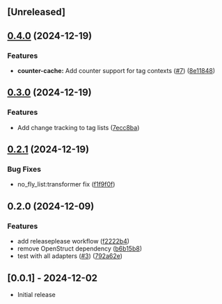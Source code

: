 ## [Unreleased]

## [0.4.0](https://github.com/contriboss/no_fly_list/compare/no_fly_list/v0.3.0...no_fly_list/v0.4.0) (2024-12-19)


### Features

* **counter-cache:** Add counter support for tag contexts ([#7](https://github.com/contriboss/no_fly_list/issues/7)) ([8e11848](https://github.com/contriboss/no_fly_list/commit/8e11848abae940d82e4eb26982f197e0ac097cf9))

## [0.3.0](https://github.com/contriboss/no_fly_list/compare/no_fly_list/v0.2.1...no_fly_list/v0.3.0) (2024-12-19)


### Features

* Add change tracking to tag lists ([7ecc8ba](https://github.com/contriboss/no_fly_list/commit/7ecc8ba1af3e989a9da4eb8e0b6ea7769fedb056))

## [0.2.1](https://github.com/contriboss/no_fly_list/compare/no_fly_list/v0.2.0...no_fly_list/v0.2.1) (2024-12-19)


### Bug Fixes

* no_fly_list:transformer fix ([f1f9f0f](https://github.com/contriboss/no_fly_list/commit/f1f9f0f46eac2bc9376ab043aff57b4c57dd74f2))

## 0.2.0 (2024-12-09)


### Features

* add releaseplease workflow ([f2222b4](https://github.com/contriboss/no_fly_list/commit/f2222b4a00976fdd721fad328e1ec9951caf7a2e))
* remove OpenStruct dependency ([b6b15b8](https://github.com/contriboss/no_fly_list/commit/b6b15b853a0af1fa2544f936d4dcb49646ecd469))
* test with all adapters ([#3](https://github.com/contriboss/no_fly_list/issues/3)) ([792a62e](https://github.com/contriboss/no_fly_list/commit/792a62e9ae8276a246109cb90fec894b49e6141a))

## [0.0.1] - 2024-12-02

- Initial release
